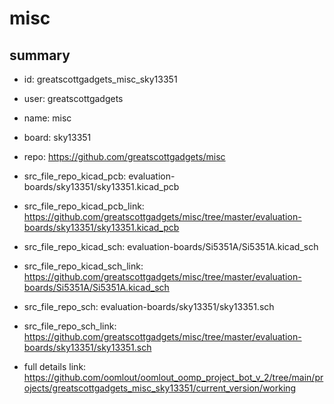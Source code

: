 # misc
 
## summary 
* id: greatscottgadgets_misc_sky13351
* user: greatscottgadgets
* name: misc
* board: sky13351
* repo: https://github.com/greatscottgadgets/misc
* src_file_repo_kicad_pcb: evaluation-boards/sky13351/sky13351.kicad_pcb
* src_file_repo_kicad_pcb_link: https://github.com/greatscottgadgets/misc/tree/master/evaluation-boards/sky13351/sky13351.kicad_pcb
* src_file_repo_kicad_sch: evaluation-boards/Si5351A/Si5351A.kicad_sch
* src_file_repo_kicad_sch_link: https://github.com/greatscottgadgets/misc/tree/master/evaluation-boards/Si5351A/Si5351A.kicad_sch

* src_file_repo_sch: evaluation-boards/sky13351/sky13351.sch
* src_file_repo_sch_link: https://github.com/greatscottgadgets/misc/tree/master/evaluation-boards/sky13351/sky13351.sch
* full details link: https://github.com/oomlout/oomlout_oomp_project_bot_v_2/tree/main/projects/greatscottgadgets_misc_sky13351/current_version/working  






